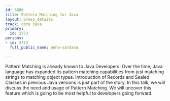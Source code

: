 ```yaml
---
id: 6886
title: Pattern Matching for Java
layout: preso_details
track: core java
primary:
  id: 2773
persons:
- id: 2773
  full_public_name: neha-sardana

---
```

Pattern Matching is already known to Java Developers. Over the time, Java language has expanded its pattern matching capabilities from just matching strings to matching object types. Introduction of Records and Sealed Classes in previous Java versions is just part of the story. In this talk, we will discuss the need and usage of Pattern Matching. We will uncover this feature which is going to be most helpful to developers going forward. 